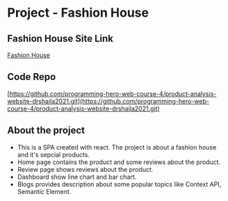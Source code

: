 # Project - Fashion House

## Fashion House Site Link

[Fashion House](https://ms9-fashion-house.netlify.app/)

## Code Repo

[https://github.com/programming-hero-web-course-4/product-analysis-website-drshaila2021.git](https://github.com/programming-hero-web-course-4/product-analysis-website-drshaila2021.git)

## About the project

- This is a SPA created with react. The project is about a fashion house and it's sepcial products.
- Home page contains the product and some reviews about the product.
- Review page shows reviews about the product.
- Dashboard show line chart and bar chart.
- Blogs provides description about some popular topics like Context API, Semantic Element.
